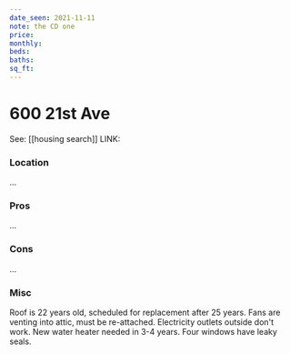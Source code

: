 ```yaml
---
date_seen: 2021-11-11
note: the CD one
price:
monthly:
beds:
baths:
sq_ft:
---
```

# 600 21st Ave
See: [[housing search]]
LINK: []()

### Location
...

### Pros
...

### Cons
...

### Misc
Roof is 22 years old, scheduled for replacement after 25 years. 
Fans are venting into attic, must be re-attached. 
Electricity outlets outside don't work. 
New water heater needed in 3-4 years.
Four windows have leaky seals. 
